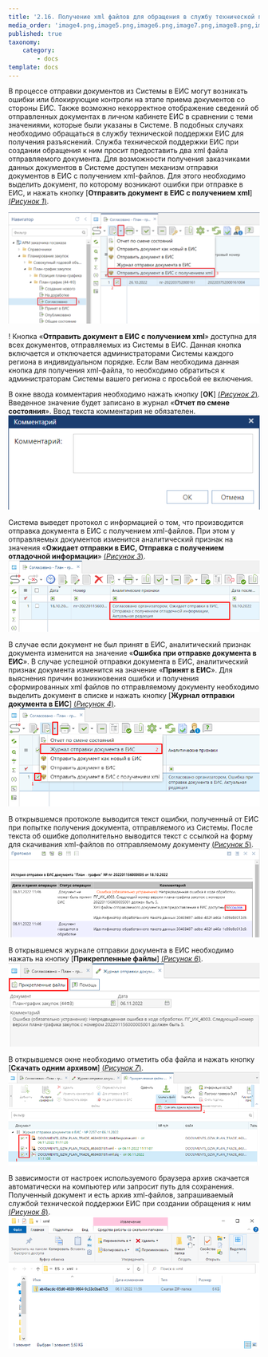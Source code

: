 ```yaml
---
title: '2.16. Получение xml файлов для обращения в службу технической поддержки ЕИС'
media_order: 'image4.png,image5.png,image6.png,image7.png,image8.png,image9.png,image1.png,image2.png'
published: true
taxonomy:
    category:
        - docs
template: docs
---
```


В процессе отправки документов из Системы в ЕИС могут возникать ошибки или блокирующие контроли на этапе приема документов со стороны ЕИС. Также возможно некорректное отображение сведений об отправленных документах в личном кабинете ЕИС в сравнении с теми значениями, которые были указаны в Системе. В подобных случаях необходимо обращаться в службу технической поддержки ЕИС для получения разъяснений. Служба технической поддержки ЕИС при создании обращения к ним просит предоставить два xml файла отправляемого документа. Для возможности получения заказчиками данных документов в Системе доступен механизм отправки документов в ЕИС с получением xml-файлов. Для этого необходимо выделить документ, по которому возникают ошибки при отправке в ЕИС, и нажать кнопку [**Отправить документ в ЕИС с получением xml**] [(*Рисунок 1*)](#ris-1).

![Рисунок 1. Отправка документа в ЕИС с получением xml](image1.png?id=ris-1)

! Кнопка «**Отправить документ в ЕИС с получением xml**» доступна для всех документов, отправляемых из Системы в ЕИС. Данная кнопка включается и отключается администраторами Системы каждого региона в индивидуальном порядке. Если Вам необходима данная кнопка для получения xml-файла, то необходимо обратиться к администраторам Системы вашего региона с просьбой ее включения.

В окне ввода комментария необходимо нажать кнопку [**ОК**] [(*Рисунок 2*)](#ris-2). Введенное значение будет записано в журнал «**Отчет по смене состояния**». Ввод текста комментария не обязателен.
![Рисунок 2. Окно ввода комментария](image2.png?id=ris-2)

Система выведет протокол с информацией о том, что производится отправка документа в ЕИС с получением xml-файлов.
При этом у отправляемых документов изменится аналитический признак на значения «**Ожидает отправки в ЕИС, Отправка с получением отладочной информации**»  [(*Рисунок 3*)](#ris-03).
![Рисунок 3. Аналитические признаки у документа в момент отправки в ЕИС](image4.png?id=ris-03)

В случае если документ не был принят в ЕИС, аналитический признак документа изменится на значение «**Ошибка при отправке документа в ЕИС**». В случае успешной отправки документа в ЕИС, аналитический признак документа изменится на значение «**Принят в ЕИС**». Для выяснения причин возникновения ошибки и получения сформированных xml файлов по отправляемому документу необходимо выделить документ в списке и нажать кнопку [**Журнал отправки документа в ЕИС**] [(*Рисунок 4*)](#ris-4).
![Рисунок 5. Журнал отправки документа в ЕИС](image5.png?id=ris-4)

В открывшемся протоколе выводится текст ошибки, полученный от ЕИС при попытке получения документа, отправляемого из Системы. После текста об ошибке дополнительно выводится текст с ссылкой на форму для скачивания xml-файлов по отправляемому документу [(*Рисунок 5*)](#ris-5).
![Рисунок 6. Ссылка для перехода в окно скачивания xml документов](image6.png?id=ris-5)

В открывшемся журнале отправки документа в ЕИС необходимо нажать на кнопку [**Прикрепленные файлы**] [(*Рисунок 6*)](#ris-6).
![Рисунок 7. Журнал отправки документа в ЕИС](image7.png?id=ris-6)

В открывшемся окне необходимо отметить оба файла и нажать кнопку [**Скачать одним архивом**] [(*Рисунок 7*)](#ris-7).
![Рисунок 8. Xml файлы отправляемого документа в ЕИС](image8.png?id=ris-7)

В зависимости от настроек используемого браузера архив скачается автоматически на компьютер или запросит путь для сохранения. Полученный документ и есть архив xml-файлов, запрашиваемый службой технической поддержки ЕИС при создании обращения к ним [(*Рисунок 8*)](#ris-08).
![Рисунок 9. Архив xml файлов отправляемого документа в ЕИС](image9.png?id=ris-08)